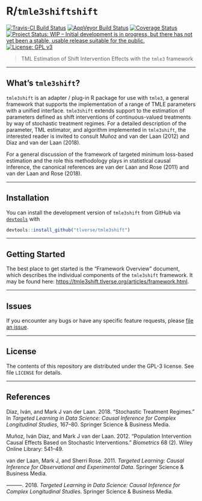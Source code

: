 
<!-- README.md is generated from README.Rmd. Please edit that file -->

# R/`tmle3shiftshift`

[![Travis-CI Build
Status](https://travis-ci.org/tlverse/tmle3shift.svg?branch=master)](https://travis-ci.org/tlverse/tmle3shift)
[![AppVeyor Build
Status](https://ci.appveyor.com/api/projects/status/github/tlverse/tmle3shift?branch=master&svg=true)](https://ci.appveyor.com/project/tlverse/tmle3shift)
[![Coverage
Status](https://img.shields.io/codecov/c/github/tlverse/tmle3shift/master.svg)](https://codecov.io/github/tlverse/tmle3shift?branch=master)
[![Project Status: WIP – Initial development is in progress, but there
has not yet been a stable, usable release suitable for the
public.](http://www.repostatus.org/badges/latest/wip.svg)](http://www.repostatus.org/#wip)
[![License: GPL
v3](https://img.shields.io/badge/License-GPL%20v3-blue.svg)](http://www.gnu.org/licenses/gpl-3.0)

> TML Estimation of Shift Intervention Effects with the `tmle3`
> framework

-----

## What’s `tmle3shift`?

`tmle3shift` is an adapter / plug-in R package for use with `tmle3`, a
general framework that supports the implementation of a range of TMLE
parameters with a unified interface. `tmle3shift` extends support to the
estimation of parameters defined as shift interventions of
continuous-valued treatments by way of stochastic treatment regimes. For
a detailed description of the parameter, TML estimator, and algorithm
implemented in `tmle3shift`, the interested reader is invited to consult
Muñoz and van der Laan (2012) and Díaz and van der Laan (2018).

For a general discussion of the framework of targeted minimum loss-based
estimation and the role this methodology plays in statistical causal
inference, the canonical references are van der Laan and Rose (2011) and
van der Laan and Rose (2018).

-----

## Installation

You can install the development version of `tmle3shift` from GitHub via
[`devtools`](https://www.rstudio.com/products/rpackages/devtools/) with

``` r
devtools::install_github("tlverse/tmle3shift")
```

-----

## Getting Started

The best place to get started is the “Framework Overview” document,
which describes the individual components of the `tmle3shift` framework.
It may be found here:
<https://tmle3shift.tlverse.org/articles/framework.html>.

-----

## Issues

If you encounter any bugs or have any specific feature requests, please
[file an issue](https://github.com/tlverse/tmle3shift/issues).

-----

## License

The contents of this repository are distributed under the GPL-3 license.
See file `LICENSE` for details.

-----

## References

<div id="refs" class="references">

<div id="ref-diaz2018stochastic">

Díaz, Iván, and Mark J van der Laan. 2018. “Stochastic Treatment
Regimes.” In *Targeted Learning in Data Science: Causal Inference for
Complex Longitudinal Studies*, 167–80. Springer Science & Business
Media.

</div>

<div id="ref-munoz2012population">

Muñoz, Iván Díaz, and Mark J van der Laan. 2012. “Population
Intervention Causal Effects Based on Stochastic Interventions.”
*Biometrics* 68 (2). Wiley Online Library: 541–49.

</div>

<div id="ref-vdl2011targeted">

van der Laan, Mark J, and Sherri Rose. 2011. *Targeted Learning: Causal
Inference for Observational and Experimental Data*. Springer Science &
Business Media.

</div>

<div id="ref-vdl2018targeted">

———. 2018. *Targeted Learning in Data Science: Causal Inference for
Complex Longitudinal Studies*. Springer Science & Business Media.

</div>

</div>
